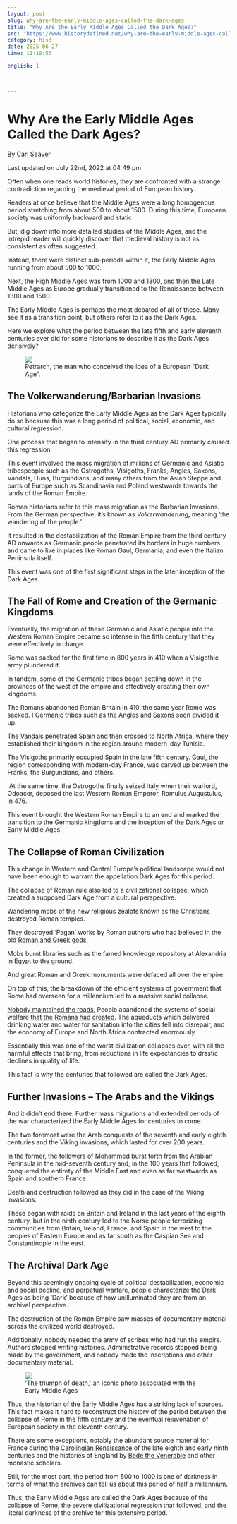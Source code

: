 ```yaml
---
layout: post
slug: why-are-the-early-middle-ages-called-the-dark-ages
title: "Why Are the Early Middle Ages Called the Dark Ages?"
src: "https://www.historydefined.net/why-are-the-early-middle-ages-called-the-dark-ages/"
category: hisd
date: 2025-06-27
time: 11:19:53

english: 1



---
```


# Why Are the Early Middle Ages Called the Dark Ages?

By [Carl Seaver](https://www.historydefined.net/author/historydefined_y7dh75/ "View all posts by Carl Seaver")

Last updated on July 22nd, 2022 at 04:49 pm

Often when one reads world histories, they are confronted with a strange contradiction regarding the medieval period of European history. 

Readers at once believe that the Middle Ages were a long homogenous period stretching from about 500 to about 1500. During this time, European society was uniformly backward and static. 

But, dig down into more detailed studies of the Middle Ages, and the intrepid reader will quickly discover that medieval history is not as consistent as often suggested. 

Instead, there were distinct sub-periods within it, the Early Middle Ages running from about 500 to 1000. 

Next, the High Middle Ages was from 1000 and 1300, and then the Late Middle Ages as Europe gradually transitioned to the Renaissance between 1300 and 1500. 

The Early Middle Ages is perhaps the most debated of all of these. Many see it as a transition point, but others refer to it as the Dark Ages. 

Here we explore what the period between the late fifth and early eleventh centuries ever did for some historians to describe it as the Dark Ages derisively?  

<figure>
  <img src="https://www.historydefined.net/wp-content/uploads/2022/06/Petrarch_by_Bargilla-660x1024.jpeg">
  <figcaption>Petrarch, the man who conceived the idea of a European “Dark Age”.</figcaption>
</figure>

## The Volkerwanderung/Barbarian Invasions

Historians who categorize the Early Middle Ages as the Dark Ages typically do so because this was a long period of political, social, economic, and cultural regression. 

One process that began to intensify in the third century AD primarily caused this regression.

This event involved the mass migration of millions of Germanic and Asiatic tribespeople such as the Ostrogoths, Visigoths, Franks, Angles, Saxons, Vandals, Huns, Burgundians, and many others from the Asian Steppe and parts of Europe such as Scandinavia and Poland westwards towards the lands of the Roman Empire. 

Roman historians refer to this mass migration as the Barbarian Invasions. From the German perspective, it’s known as _Volkerwanderung_, meaning ‘the wandering of the people.’ 

It resulted in the destabilization of the Roman Empire from the third century AD onwards as Germanic people penetrated its borders in huge numbers and came to live in places like Roman Gaul, Germania, and even the Italian Peninsula itself. 

This event was one of the first significant steps in the later inception of the Dark Ages. 

## The Fall of Rome and Creation of the Germanic Kingdoms

Eventually, the migration of these Germanic and Asiatic people into the Western Roman Empire became so intense in the fifth century that they were effectively in charge. 

Rome was sacked for the first time in 800 years in 410 when a Visigothic army plundered it. 

In tandem, some of the Germanic tribes began settling down in the provinces of the west of the empire and effectively creating their own kingdoms. 

The Romans abandoned Roman Britain in 410, the same year Rome was sacked. I Germanic tribes such as the Angles and Saxons soon divided it up. 

The Vandals penetrated Spain and then crossed to North Africa, where they established their kingdom in the region around modern-day Tunisia.

The Visigoths primarily occupied Spain in the late fifth century. Gaul, the region corresponding with modern-day France, was carved up between the Franks, the Burgundians, and others.

 At the same time, the Ostrogoths finally seized Italy when their warlord, Odoacer, deposed the last Western Roman Emperor, Romulus Augustulus, in 476. 

This event brought the Western Roman Empire to an end and marked the transition to the Germanic kingdoms and the inception of the Dark Ages or Early Middle Ages. 

## The Collapse of Roman Civilization

This change in Western and Central Europe’s political landscape would not have been enough to warrant the appellation Dark Ages for this period. 

The collapse of Roman rule also led to a civilizational collapse, which created a supposed Dark Age from a cultural perspective. 

Wandering mobs of the new religious zealots known as the Christians destroyed Roman temples. 

They destroyed ‘Pagan’ works by Roman authors who had believed in the old [Roman and Greek gods.](https://www.historydefined.net/who-were-the-gods-and-goddesses-of-ancient-greece/ "Who Were the Gods and Goddesses of Ancient Greece?") 

Mobs burnt libraries such as the famed knowledge repository at Alexandria in Egypt to the ground. 

And great Roman and Greek monuments were defaced all over the empire. 

On top of this, the breakdown of the efficient systems of government that Rome had overseen for a millennium led to a massive social collapse. 

[Nobody maintained the roads.](https://www.historydefined.net/roman-roads/ "The Amazing Engineering of the Roads of Ancient Rome") People abandoned the systems of social welfare [that the Romans had created.](https://www.historydefined.net/life-of-an-average-roman/ "What Was Day in the Life of an Average Roman Like?") The aqueducts which delivered drinking water and water for sanitation into the cities fell into disrepair, and the economy of Europe and North Africa contracted enormously. 

Essentially this was one of the worst civilization collapses ever, with all the harmful effects that bring, from reductions in life expectancies to drastic declines in quality of life. 

This fact is why the centuries that followed are called the Dark Ages. 

## Further Invasions – The Arabs and the Vikings

And it didn’t end there. Further mass migrations and extended periods of the war characterized the Early Middle Ages for centuries to come. 

The two foremost were the Arab conquests of the seventh and early eighth centuries and the Viking invasions, which lasted for over 200 years.

In the former, the followers of Mohammed burst forth from the Arabian Peninsula in the mid-seventh century and, in the 100 years that followed, conquered the entirety of the Middle East and even as far westwards as Spain and southern France.

Death and destruction followed as they did in the case of the Viking invasions. 

These began with raids on Britain and Ireland in the last years of the eighth century, but in the ninth century led to the Norse people terrorizing communities from Britain, Ireland, France, and Spain in the west to the peoples of Eastern Europe and as far south as the Caspian Sea and Constantinople in the east. 

## The Archival Dark Age

Beyond this seemingly ongoing cycle of political destabilization, economic and social decline, and perpetual warfare, people characterize the Dark Ages as being ‘Dark’ because of how unilluminated they are from an archival perspective. 

The destruction of the Roman Empire saw masses of documentary material across the civilized world destroyed. 

Additionally, nobody needed the army of scribes who had run the empire. Authors stopped writing histories. Administrative records stopped being made by the government, and nobody made the inscriptions and other documentary material.

<figure>
  <img src="https://www.historydefined.net/wp-content/uploads/2022/06/Untitled.webp">
  <figcaption>‘The triumph of death,’ an iconic photo associated with the Early Middle Ages</figcaption>
</figure>

Thus, the historian of the Early Middle Ages has a striking lack of sources. This fact makes it hard to reconstruct the history of the period between the collapse of Rome in the fifth century and the eventual rejuvenation of European society in the eleventh century. 

There are some exceptions, notably the abundant source material for France during the [Carolingian Renaissance](https://www.historydefined.net/charlemagne-father-of-europe/ "Why is Charlemagne Known as the Father of Europe?") of the late eighth and early ninth centuries and the histories of England by [Bede the Venerable](https://en.wikipedia.org/wiki/Bede) and other monastic scholars. 

Still, for the most part, the period from 500 to 1000 is one of darkness in terms of what the archives can tell us about this period of half a millennium. 

Thus, the Early Middle Ages are called the Dark Ages because of the collapse of Rome, the severe civilizational regression that followed, and the literal darkness of the archive for this extensive period.
